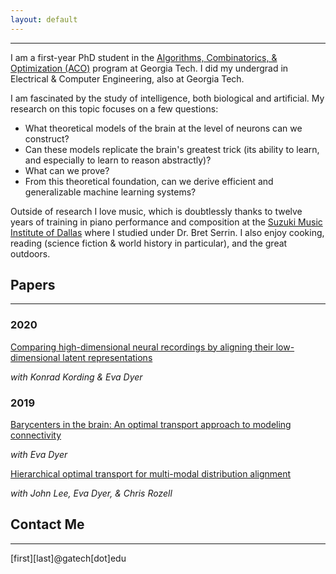 ```yaml
---
layout: default
---
```


* * *


I am a first-year PhD student in the [Algorithms, Combinatorics, & Optimization (ACO)](https://aco.gatech.edu/) program at Georgia Tech. I did my undergrad in Electrical & Computer Engineering, also at Georgia Tech. 

I am fascinated by the study of intelligence, both biological and artificial. My research on this topic focuses on a few questions:
*   What theoretical models of the brain at the level of neurons can we construct?
*   Can these models replicate the brain's greatest trick (its ability to learn, and especially to learn to reason abstractly)?
*   What can we prove?
*   From this theoretical foundation, can we derive efficient and generalizable machine learning systems?

Outside of research I love music, which is doubtlessly thanks to twelve years of training in piano performance and composition at the [Suzuki Music Institute of Dallas](https://www.suzukimusicdallas.org/) where I studied under Dr. Bret Serrin. I also enjoy cooking, reading (science fiction & world history in particular), and the great outdoors.

## Papers

* * *

### 2020

[Comparing high-dimensional neural recordings by aligning their low-dimensional latent representations](https://dyerlab.gatech.edu/wp-content/uploads/sites/630/2020/05/Dabagia_Comparing2020.pdf)

_with Konrad Kording & Eva Dyer_

### 2019
[Barycenters in the brain: An optimal transport approach to modeling connectivity](https://raw.githubusercontent.com/mdabagia/mdabagia.github.io/master/OTML__Learning_shape_primitives_for_whole_brain_projectomes.pdf)

_with Eva Dyer_

[Hierarchical optimal transport for multi-modal distribution alignment](http://papers.nips.cc/paper/9501-hierarchical-optimal-transport-for-multimodal-distribution-alignment)

_with John Lee, Eva Dyer, & Chris Rozell_


## Contact Me

* * *

[first][last]@gatech[dot]edu
